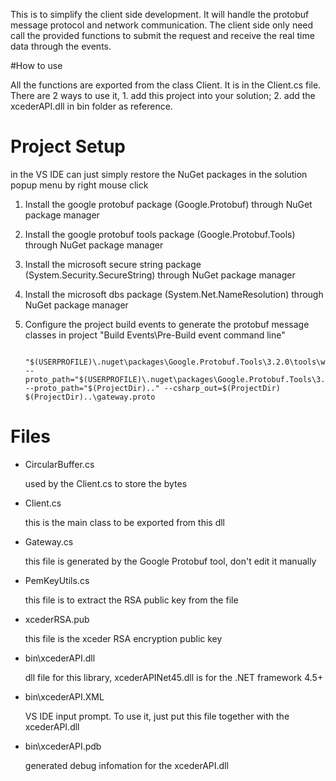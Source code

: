 This is to simplify the client side development. It will handle the protobuf
message protocol and network communication. The client side only need call
the provided functions to submit the request and receive the real time data
through the events.

#How to use

All the functions are exported from the class Client. It is in the Client.cs file. There are 2 ways to 
use it, 1. add this project into your solution; 2. add the xcederAPI.dll in bin folder as reference.  


# Project Setup
	
in the VS IDE can just simply restore the NuGet packages in the solution popup menu by right mouse click

1. Install the google protobuf package (Google.Protobuf) through NuGet package manager
2. Install the google protobuf tools package (Google.Protobuf.Tools) through NuGet package manager  
3. Install the microsoft secure string package (System.Security.SecureString) through NuGet package manager
4. Install the microsoft dbs package (System.Net.NameResolution) through NuGet package manager
5. Configure the project build events to generate the protobuf message classes in project "Build Events\Pre-Build event command line"

		"$(USERPROFILE)\.nuget\packages\Google.Protobuf.Tools\3.2.0\tools\windows_x64\protoc.exe"  --proto_path="$(USERPROFILE)\.nuget\packages\Google.Protobuf.Tools\3.2.0\tools"  --proto_path="$(ProjectDir).." --csharp_out=$(ProjectDir) $(ProjectDir)..\gateway.proto
	
# Files

* CircularBuffer.cs

  used by the Client.cs to store the bytes

* Client.cs
	
  this is the main class to be exported from this dll  

* Gateway.cs
  
  this file is generated by the Google Protobuf tool, don't edit it manually

* PemKeyUtils.cs

  this file is to extract the RSA public key from the file

* xcederRSA.pub

  this file is the xceder RSA encryption public key

* bin\xcederAPI.dll

  dll file for this library, xcederAPINet45.dll is for the .NET framework 4.5+

* bin\xcederAPI.XML

  VS IDE input prompt. To use it, just put this file together with the xcederAPI.dll

* bin\xcederAPI.pdb

  generated debug infomation for the xcederAPI.dll








